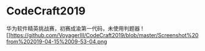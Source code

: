 # CodeCraft2019
华为软件精英挑战赛，初赛成渝第一代码，未使用判题器
![]https://github.com/VoyagerIII/CodeCraft2019/blob/master/Screenshot%20from%202019-04-15%2009-53-04.png
